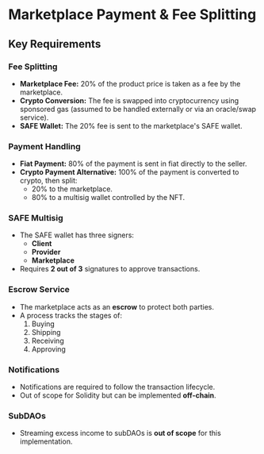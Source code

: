 # Marketplace Payment & Fee Splitting

## Key Requirements

### Fee Splitting
- **Marketplace Fee:** 20% of the product price is taken as a fee by the marketplace.
- **Crypto Conversion:** The fee is swapped into cryptocurrency using sponsored gas (assumed to be handled externally or via an oracle/swap service).
- **SAFE Wallet:** The 20% fee is sent to the marketplace's SAFE wallet.

### Payment Handling
- **Fiat Payment:** 80% of the payment is sent in fiat directly to the seller.
- **Crypto Payment Alternative:** 100% of the payment is converted to crypto, then split:
  - 20% to the marketplace.
  - 80% to a multisig wallet controlled by the NFT.

### SAFE Multisig
- The SAFE wallet has three signers:
  - **Client**
  - **Provider**
  - **Marketplace**
- Requires **2 out of 3** signatures to approve transactions.

### Escrow Service
- The marketplace acts as an **escrow** to protect both parties.
- A process tracks the stages of:
  1. Buying
  2. Shipping
  3. Receiving
  4. Approving

### Notifications
- Notifications are required to follow the transaction lifecycle.
- Out of scope for Solidity but can be implemented **off-chain**.

### SubDAOs
- Streaming excess income to subDAOs is **out of scope** for this implementation.